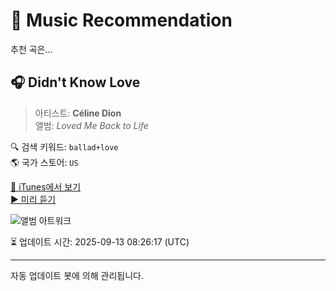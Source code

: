 
# 🎵 Music Recommendation

추천 곡은...

## 🎧 Didn't Know Love  
> 아티스트: **Céline Dion**  
> 앨범: _Loved Me Back to Life_  

🔍 검색 키워드: `ballad+love`  
🌎 국가 스토어: `US`

[🔗 iTunes에서 보기](https://music.apple.com/us/album/didnt-know-love/695141793?i=695141949&uo=4)  
[▶️ 미리 듣기](https://audio-ssl.itunes.apple.com/itunes-assets/AudioPreview116/v4/0b/62/48/0b624863-a767-ef72-6c9f-933b26a8a099/mzaf_14746962472239827850.plus.aac.p.m4a)

![앨범 아트워크](https://is1-ssl.mzstatic.com/image/thumb/Music126/v4/e6/0e/41/e60e41a3-10e2-fd7e-edb8-3d0c58c1367c/886444208802.jpg/100x100bb.jpg)

⏳ 업데이트 시간: 2025-09-13 08:26:17 (UTC)

---
자동 업데이트 봇에 의해 관리됩니다.
